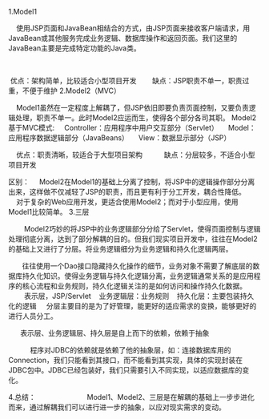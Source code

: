 
1.Model1

    使用JSP页面和JavaBean相结合的方式，由JSP页面来接收客户端请求，用JavaBean或其他服务完成业务逻辑、数据库操作和返回页面。我们这里的JavaBean主要是完成特定功能的Java类。

 

 优点：架构简单，比较适合小型项目开发      
 缺点：JSP职责不单一，职责过重，不便于维护
2.Model2（MVC）

    Model1虽然在一定程度上解耦了，但JSP依旧即要负责页面控制，又要负责逻辑处理，职责不单一。此时Model2应运而生，使得各个部分各司其职。 Model2基于MVC模式:
    Controller：应用程序中用户交互部分（Servlet）
    Model：应用程序数据逻辑部分（JavaBeans）
    View：数据显示部分（JSP）

 
 
优点：职责清晰，较适合于大型项目架构          
缺点：分层较多，不适合小型项目开发

区别：
    Model2在Model1的基础上分离了控制，将JSP中的逻辑操作部分分离出来，这样做不仅减轻了JSP的职责，而且更有利于分工开发，耦合性降低。
    对于复杂的Web应用开发，更适合使用Model2；而对于小型应用，使用Model1比较简单。
3.三层

        Model2巧妙的将JSP中的业务逻辑部分分给了Servlet，使得页面控制与逻辑处理彻底分离，达到了部分解耦的目的。但我们现实项目开发中，往往在Model2的基础上又进行了分层。将业务逻辑细分为业务逻辑和持久化逻辑两层。

       往往使用一个Dao接口隐藏持久化操作的细节，业务对象不需要了解底层的数据库持久化知识。使得业务逻辑与持久化逻辑分离，业务逻辑通常关系的是应用程序的核心流程和业务规则，持久化逻辑关注的是如何访问和操作持久化数据。
        表示层，JSP/Servlet
   业务逻辑层：业务规则
   持久化层：主要包装持久化的逻辑 
   分层主要目的是为了好管理，能更好的适应需求的变换，能够更好的进行人员分工。

      表示层、业务逻辑层、持久层是自上而下的依赖，依赖于抽象

 
         程序对JDBC的依赖就是依赖了他的抽象层，如：连接数据库用的Connection，我们只能看到其接口，而不能看到其实现，具体的实现封装在JDBC包中。JDBC已经包装好，我们只需要引入不同实现，以适应数据库的变化。

4.总结：
     
         
         Model1、Model2、三层是在解耦的基础上一步步进化而来，通过解耦我们可以进行进一步的抽象，以应对现实需求的变动。
